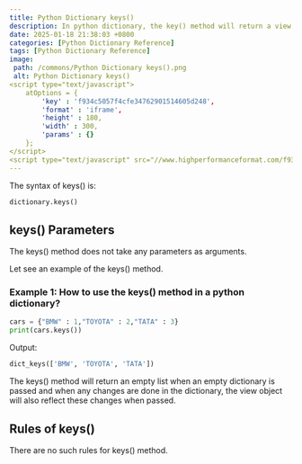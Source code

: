 ```yaml
---
title: Python Dictionary keys()
description: In python dictionary, the key() method will return a view object as a list that contains the keys of the specified dictionary.
date: 2025-01-18 21:38:03 +0800
categories: [Python Dictionary Reference]
tags: [Python Dictionary Reference]
image:
 path: /commons/Python Dictionary keys().png
 alt: Python Dictionary keys()
<script type="text/javascript">
	atOptions = {
		'key' : 'f934c5057f4cfe34762901514605d248',
		'format' : 'iframe',
		'height' : 180,
		'width' : 300,
		'params' : {}
	};
</script>
<script type="text/javascript" src="//www.highperformanceformat.com/f934c5057f4cfe34762901514605d248/invoke.js"></script>
---
```


The syntax of keys() is:

```python
dictionary.keys()

```
<script type="text/javascript">
	atOptions = {
		'key' : 'f934c5057f4cfe34762901514605d248',
		'format' : 'iframe',
		'height' : 180,
		'width' : 300,
		'params' : {}
	};
</script>
<script type="text/javascript" src="//www.highperformanceformat.com/f934c5057f4cfe34762901514605d248/invoke.js"></script>

## keys() Parameters

The keys() method does not take any parameters as arguments.

Let see an example of the keys() method.

### Example 1: How to use the keys() method in a python dictionary?

```python
cars = {"BMW" : 1,"TOYOTA" : 2,"TATA" : 3}
print(cars.keys())
```



Output:

```python
dict_keys(['BMW', 'TOYOTA', 'TATA'])

```

The keys() method will return an empty list when an empty dictionary is passed and when any changes are done in the dictionary, the view object will also reflect these changes when passed.

## Rules of keys()

<script type="text/javascript">
	atOptions = {
		'key' : 'f934c5057f4cfe34762901514605d248',
		'format' : 'iframe',
		'height' : 180,
		'width' : 300,
		'params' : {}
	};
</script>
<script type="text/javascript" src="//www.highperformanceformat.com/f934c5057f4cfe34762901514605d248/invoke.js"></script>
There are no such rules for keys() method.